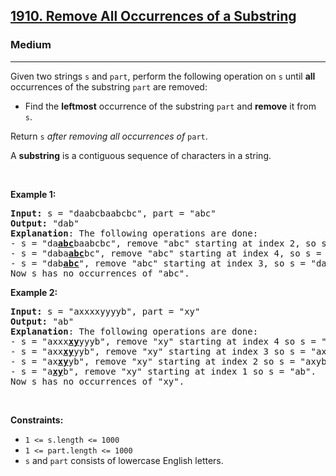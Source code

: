 <h2><a href="https://leetcode.com/problems/remove-all-occurrences-of-a-substring/">1910. Remove All Occurrences of a Substring</a></h2><h3>Medium</h3><hr><div style="user-select: auto;"><p style="user-select: auto;">Given two strings <code style="user-select: auto;">s</code> and <code style="user-select: auto;">part</code>, perform the following operation on <code style="user-select: auto;">s</code> until <strong style="user-select: auto;">all</strong> occurrences of the substring <code style="user-select: auto;">part</code> are removed:</p>

<ul style="user-select: auto;">
	<li style="user-select: auto;">Find the <strong style="user-select: auto;">leftmost</strong> occurrence of the substring <code style="user-select: auto;">part</code> and <strong style="user-select: auto;">remove</strong> it from <code style="user-select: auto;">s</code>.</li>
</ul>

<p style="user-select: auto;">Return <code style="user-select: auto;">s</code><em style="user-select: auto;"> after removing all occurrences of </em><code style="user-select: auto;">part</code>.</p>

<p style="user-select: auto;">A <strong style="user-select: auto;">substring</strong> is a contiguous sequence of characters in a string.</p>

<p style="user-select: auto;">&nbsp;</p>
<p style="user-select: auto;"><strong style="user-select: auto;">Example 1:</strong></p>

<pre style="user-select: auto;"><strong style="user-select: auto;">Input:</strong> s = "daabcbaabcbc", part = "abc"
<strong style="user-select: auto;">Output:</strong> "dab"
<strong style="user-select: auto;">Explanation</strong>: The following operations are done:
- s = "da<strong style="user-select: auto;"><u style="user-select: auto;">abc</u></strong>baabcbc", remove "abc" starting at index 2, so s = "dabaabcbc".
- s = "daba<strong style="user-select: auto;"><u style="user-select: auto;">abc</u></strong>bc", remove "abc" starting at index 4, so s = "dababc".
- s = "dab<strong style="user-select: auto;"><u style="user-select: auto;">abc</u></strong>", remove "abc" starting at index 3, so s = "dab".
Now s has no occurrences of "abc".
</pre>

<p style="user-select: auto;"><strong style="user-select: auto;">Example 2:</strong></p>

<pre style="user-select: auto;"><strong style="user-select: auto;">Input:</strong> s = "axxxxyyyyb", part = "xy"
<strong style="user-select: auto;">Output:</strong> "ab"
<strong style="user-select: auto;">Explanation</strong>: The following operations are done:
- s = "axxx<strong style="user-select: auto;"><u style="user-select: auto;">xy</u></strong>yyyb", remove "xy" starting at index 4 so s = "axxxyyyb".
- s = "axx<strong style="user-select: auto;"><u style="user-select: auto;">xy</u></strong>yyb", remove "xy" starting at index 3 so s = "axxyyb".
- s = "ax<strong style="user-select: auto;"><u style="user-select: auto;">xy</u></strong>yb", remove "xy" starting at index 2 so s = "axyb".
- s = "a<strong style="user-select: auto;"><u style="user-select: auto;">xy</u></strong>b", remove "xy" starting at index 1 so s = "ab".
Now s has no occurrences of "xy".
</pre>

<p style="user-select: auto;">&nbsp;</p>
<p style="user-select: auto;"><strong style="user-select: auto;">Constraints:</strong></p>

<ul style="user-select: auto;">
	<li style="user-select: auto;"><code style="user-select: auto;">1 &lt;= s.length &lt;= 1000</code></li>
	<li style="user-select: auto;"><code style="user-select: auto;">1 &lt;= part.length &lt;= 1000</code></li>
	<li style="user-select: auto;"><code style="user-select: auto;">s</code>​​​​​​ and <code style="user-select: auto;">part</code> consists of lowercase English letters.</li>
</ul>
</div>